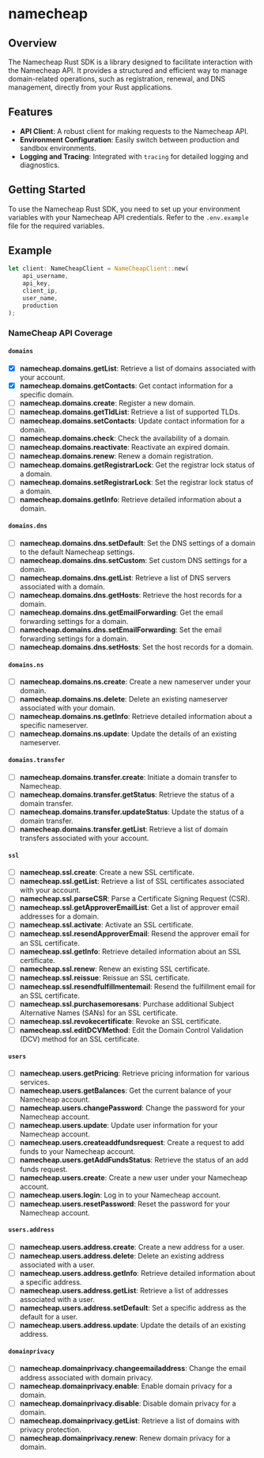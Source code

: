 # namecheap

## Overview

The Namecheap Rust SDK is a library designed to facilitate interaction with the Namecheap API. It provides a structured and efficient way to manage domain-related operations, such as registration, renewal, and DNS management, directly from your Rust applications.

## Features

- **API Client**: A robust client for making requests to the Namecheap API.
- **Environment Configuration**: Easily switch between production and sandbox environments.
- **Logging and Tracing**: Integrated with `tracing` for detailed logging and diagnostics.

## Getting Started

To use the Namecheap Rust SDK, you need to set up your environment variables with your Namecheap API credentials. Refer to the `.env.example` file for the required variables.

## Example

```rust
let client: NameCheapClient = NameCheapClient::new(
    api_username,
    api_key,
    client_ip,
    user_name,
    production
);
```

### NameCheap API Coverage


#### `domains`
- [x] **namecheap.domains.getList**: Retrieve a list of domains associated with your account.
- [x] **namecheap.domains.getContacts**: Get contact information for a specific domain.
- [ ] **namecheap.domains.create**: Register a new domain.
- [ ] **namecheap.domains.getTldList**: Retrieve a list of supported TLDs.
- [ ] **namecheap.domains.setContacts**: Update contact information for a domain.
- [ ] **namecheap.domains.check**: Check the availability of a domain.
- [ ] **namecheap.domains.reactivate**: Reactivate an expired domain.
- [ ] **namecheap.domains.renew**: Renew a domain registration.
- [ ] **namecheap.domains.getRegistrarLock**: Get the registrar lock status of a domain.
- [ ] **namecheap.domains.setRegistrarLock**: Set the registrar lock status of a domain.
- [ ] **namecheap.domains.getInfo**: Retrieve detailed information about a domain.

#### `domains.dns`
- [ ] **namecheap.domains.dns.setDefault**: Set the DNS settings of a domain to the default Namecheap settings.
- [ ] **namecheap.domains.dns.setCustom**: Set custom DNS settings for a domain.
- [ ] **namecheap.domains.dns.getList**: Retrieve a list of DNS servers associated with a domain.
- [ ] **namecheap.domains.dns.getHosts**: Retrieve the host records for a domain.
- [ ] **namecheap.domains.dns.getEmailForwarding**: Get the email forwarding settings for a domain.
- [ ] **namecheap.domains.dns.setEmailForwarding**: Set the email forwarding settings for a domain.
- [ ] **namecheap.domains.dns.setHosts**: Set the host records for a domain.

#### `domains.ns`
- [ ] **namecheap.domains.ns.create**: Create a new nameserver under your domain.
- [ ] **namecheap.domains.ns.delete**: Delete an existing nameserver associated with your domain.
- [ ] **namecheap.domains.ns.getInfo**: Retrieve detailed information about a specific nameserver.
- [ ] **namecheap.domains.ns.update**: Update the details of an existing nameserver.

#### `domains.transfer`
- [ ] **namecheap.domains.transfer.create**: Initiate a domain transfer to Namecheap.
- [ ] **namecheap.domains.transfer.getStatus**: Retrieve the status of a domain transfer.
- [ ] **namecheap.domains.transfer.updateStatus**: Update the status of a domain transfer.
- [ ] **namecheap.domains.transfer.getList**: Retrieve a list of domain transfers associated with your account.

#### `ssl`
- [ ] **namecheap.ssl.create**: Create a new SSL certificate.
- [ ] **namecheap.ssl.getList**: Retrieve a list of SSL certificates associated with your account.
- [ ] **namecheap.ssl.parseCSR**: Parse a Certificate Signing Request (CSR).
- [ ] **namecheap.ssl.getApproverEmailList**: Get a list of approver email addresses for a domain.
- [ ] **namecheap.ssl.activate**: Activate an SSL certificate.
- [ ] **namecheap.ssl.resendApproverEmail**: Resend the approver email for an SSL certificate.
- [ ] **namecheap.ssl.getInfo**: Retrieve detailed information about an SSL certificate.
- [ ] **namecheap.ssl.renew**: Renew an existing SSL certificate.
- [ ] **namecheap.ssl.reissue**: Reissue an SSL certificate.
- [ ] **namecheap.ssl.resendfulfillmentemail**: Resend the fulfillment email for an SSL certificate.
- [ ] **namecheap.ssl.purchasemoresans**: Purchase additional Subject Alternative Names (SANs) for an SSL certificate.
- [ ] **namecheap.ssl.revokecertificate**: Revoke an SSL certificate.
- [ ] **namecheap.ssl.editDCVMethod**: Edit the Domain Control Validation (DCV) method for an SSL certificate.

#### `users`
- [ ] **namecheap.users.getPricing**: Retrieve pricing information for various services.
- [ ] **namecheap.users.getBalances**: Get the current balance of your Namecheap account.
- [ ] **namecheap.users.changePassword**: Change the password for your Namecheap account.
- [ ] **namecheap.users.update**: Update user information for your Namecheap account.
- [ ] **namecheap.users.createaddfundsrequest**: Create a request to add funds to your Namecheap account.
- [ ] **namecheap.users.getAddFundsStatus**: Retrieve the status of an add funds request.
- [ ] **namecheap.users.create**: Create a new user under your Namecheap account.
- [ ] **namecheap.users.login**: Log in to your Namecheap account.
- [ ] **namecheap.users.resetPassword**: Reset the password for your Namecheap account.

#### `users.address`
- [ ] **namecheap.users.address.create**: Create a new address for a user.
- [ ] **namecheap.users.address.delete**: Delete an existing address associated with a user.
- [ ] **namecheap.users.address.getInfo**: Retrieve detailed information about a specific address.
- [ ] **namecheap.users.address.getList**: Retrieve a list of addresses associated with a user.
- [ ] **namecheap.users.address.setDefault**: Set a specific address as the default for a user.
- [ ] **namecheap.users.address.update**: Update the details of an existing address.

#### `domainprivacy`
- [ ] **namecheap.domainprivacy.changeemailaddress**: Change the email address associated with domain privacy.
- [ ] **namecheap.domainprivacy.enable**: Enable domain privacy for a domain.
- [ ] **namecheap.domainprivacy.disable**: Disable domain privacy for a domain.
- [ ] **namecheap.domainprivacy.getList**: Retrieve a list of domains with privacy protection.
- [ ] **namecheap.domainprivacy.renew**: Renew domain privacy for a domain.
